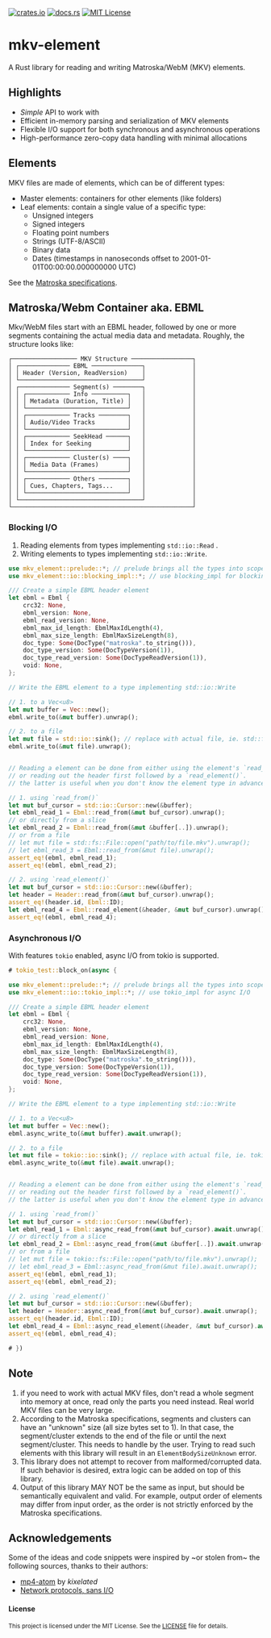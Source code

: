 [![crates.io](https://img.shields.io/crates/v/mkv-element)](https://crates.io/crates/mkv-element)
[![docs.rs](https://img.shields.io/docsrs/mkv-element)](https://docs.rs/mkv-element)
[![MIT License](https://img.shields.io/badge/license-MIT-blue.svg)](./LICENSE)

# mkv-element
A Rust library for reading and writing Matroska/WebM (MKV) elements.

## Highlights
- *Simple* API to work with
- Efficient in-memory parsing and serialization of MKV elements
- Flexible I/O support for both synchronous and asynchronous operations
- High-performance zero-copy data handling with minimal allocations

## Elements
MKV files are made of elements, which can be of different types:
- Master elements: containers for other elements (like folders)
- Leaf elements: contain a single value of a specific type:
    - Unsigned integers
    - Signed integers
    - Floating point numbers
    - Strings (UTF-8/ASCII)
    - Binary data
    - Dates (timestamps in nanoseconds offset to 2001-01-01T00:00:00.000000000 UTC)

See the [Matroska specifications](https://www.matroska.org/technical/elements.html).

## Matroska/Webm Container aka. EBML

Mkv/WebM files start with an EBML header, followed by one or more segments containing the actual media data and metadata.
Roughly, the structure looks like:

``` text
┌────────────────── MKV Structure ─────────────────┐
│ ┌────────────── EBML ──────────────┐             │
│ │ Header (Version, ReadVersion)    │             │
│ └──────────────────────────────────┘             │
│ ┌────────────── Segment(s) ────────┐             │
│ │ ┌──────────── Info ──────────┐   │             │
│ │ │ Metadata (Duration, Title) │   │             │
│ │ └────────────────────────────┘   │             │
│ │ ┌──────────── Tracks ────────┐   │             │
│ │ │ Audio/Video Tracks         │   │             │
│ │ └────────────────────────────┘   │             │
│ │ ┌──────────── SeekHead ──────┐   │             │
│ │ │ Index for Seeking          │   │             │
│ │ └────────────────────────────┘   │             │
│ │ ┌──────────── Cluster(s) ────┐   │             │
│ │ │ Media Data (Frames)        │   │             │
│ │ └────────────────────────────┘   │             │
│ │ ┌──────────── Others ────────┐   │             │
│ │ │ Cues, Chapters, Tags...    │   │             │
│ │ └────────────────────────────┘   │             │
│ └──────────────────────────────────┘             │
└──────────────────────────────────────────────────┘
```

### Blocking I/O

1. Reading elements from types implementing `std::io::Read` .
2. Writing elements to types implementing `std::io::Write`.

```rust
use mkv_element::prelude::*; // prelude brings all the types into scope
use mkv_element::io::blocking_impl::*; // use blocking_impl for blocking I/O

/// Create a simple EBML header element
let ebml = Ebml {
    crc32: None,
    ebml_version: None,
    ebml_read_version: None,
    ebml_max_id_length: EbmlMaxIdLength(4),
    ebml_max_size_length: EbmlMaxSizeLength(8),
    doc_type: Some(DocType("matroska".to_string())),
    doc_type_version: Some(DocTypeVersion(1)),
    doc_type_read_version: Some(DocTypeReadVersion(1)),
    void: None,
};

// Write the EBML element to a type implementing std::io::Write

// 1. to a Vec<u8>
let mut buffer = Vec::new();
ebml.write_to(&mut buffer).unwrap();

// 2. to a file
let mut file = std::io::sink(); // replace with actual file, ie. std::fs::File::create("path/to/file.mkv").unwrap();
ebml.write_to(&mut file).unwrap();


// Reading a element can be done from either using the element's `read_from()` method
// or reading out the header first followed by a `read_element()`.
// the latter is useful when you don't know the element type in advance.

// 1. using `read_from()`
let mut buf_cursor = std::io::Cursor::new(&buffer);
let ebml_read_1 = Ebml::read_from(&mut buf_cursor).unwrap();
// or directly from a slice
let ebml_read_2 = Ebml::read_from(&mut &buffer[..]).unwrap();
// or from a file
// let mut file = std::fs::File::open("path/to/file.mkv").unwrap();
// let ebml_read_3 = Ebml::read_from(&mut file).unwrap();
assert_eq!(ebml, ebml_read_1);
assert_eq!(ebml, ebml_read_2);

// 2. using `read_element()`
let mut buf_cursor = std::io::Cursor::new(&buffer);
let header = Header::read_from(&mut buf_cursor).unwrap();
assert_eq!(header.id, Ebml::ID);
let ebml_read_4 = Ebml::read_element(&header, &mut buf_cursor).unwrap();
assert_eq!(ebml, ebml_read_4);

```



### Asynchronous I/O

With features `tokio` enabled, async I/O from tokio is supported.

```rust
# tokio_test::block_on(async {

use mkv_element::prelude::*; // prelude brings all the types into scope
use mkv_element::io::tokio_impl::*; // use tokio_impl for async I/O

/// Create a simple EBML header element
let ebml = Ebml {
    crc32: None,
    ebml_version: None,
    ebml_read_version: None,
    ebml_max_id_length: EbmlMaxIdLength(4),
    ebml_max_size_length: EbmlMaxSizeLength(8),
    doc_type: Some(DocType("matroska".to_string())),
    doc_type_version: Some(DocTypeVersion(1)),
    doc_type_read_version: Some(DocTypeReadVersion(1)),
    void: None,
};

// Write the EBML element to a type implementing std::io::Write

// 1. to a Vec<u8>
let mut buffer = Vec::new();
ebml.async_write_to(&mut buffer).await.unwrap();

// 2. to a file
let mut file = tokio::io::sink(); // replace with actual file, ie. tokio::fs::File::create("path/to/file.mkv").unwrap();
ebml.async_write_to(&mut file).await.unwrap();


// Reading a element can be done from either using the element's `read_from()` method
// or reading out the header first followed by a `read_element()`.
// the latter is useful when you don't know the element type in advance.

// 1. using `read_from()`
let mut buf_cursor = std::io::Cursor::new(&buffer);
let ebml_read_1 = Ebml::async_read_from(&mut buf_cursor).await.unwrap();
// or directly from a slice
let ebml_read_2 = Ebml::async_read_from(&mut &buffer[..]).await.unwrap();
// or from a file
// let mut file = tokio::fs::File::open("path/to/file.mkv").unwrap();
// let ebml_read_3 = Ebml::async_read_from(&mut file).await.unwrap();
assert_eq!(ebml, ebml_read_1);
assert_eq!(ebml, ebml_read_2);

// 2. using `read_element()`
let mut buf_cursor = std::io::Cursor::new(&buffer);
let header = Header::async_read_from(&mut buf_cursor).await.unwrap();
assert_eq!(header.id, Ebml::ID);
let ebml_read_4 = Ebml::async_read_element(&header, &mut buf_cursor).await.unwrap();
assert_eq!(ebml, ebml_read_4);

# })
```


## Note
1. if you need to work with actual MKV files, don't read a whole segment into memory at once, read only the parts you need instead. Real world MKV files can be very large.
2. According to the Matroska specifications, segments and clusters can have an "unknown" size (all size bytes set to 1). In that case, the segment/cluster extends to the end of the file or until the next segment/cluster. This needs to handle by the user. Trying to read such elements with this library will result in an `ElementBodySizeUnknown` error.
3. This library does not attempt to recover from malformed/corrupted data. If such behavior is desired, extra logic can be added on top of this library.
4. Output of this library MAY NOT be the same as input, but should be semantically equivalent and valid. For example, output order of elements may differ from input order, as the order is not strictly enforced by the Matroska specifications.


## Acknowledgements
Some of the ideas and code snippets were inspired by ~or stolen from~ the following sources, thanks to their authors:
- [mp4-atom](https://github.com/kixelated/mp4-atom) by *kixelated*
- [Network protocols, sans I/O](https://sans-io.readthedocs.io/)

#### License
<sup>
This project is licensed under the MIT License.
See the <a href="LICENSE">LICENSE</a> file for details.
</sup>






